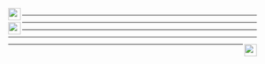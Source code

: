 <img src="https://williamgregorio.github.io/logo.png" width="25" height="25" align="left"/>
<hr>
<img src="https://williamgregorio.github.io/logo.png" width="25" height="25" align="left"/>
<hr>
<p align="left">
<hr>
<center>
</center>
<hr>
<img src="https://williamgregorio.github.io/logo.png" width="25" height="25" align="right"/>
<hr>


